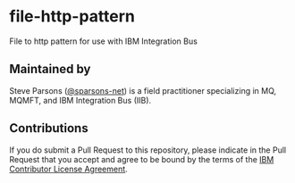 file-http-pattern
=================

File to http pattern for use with IBM Integration Bus

## Maintained by
Steve Parsons (<a href="https://github.com/sparsons-net" class="user-mention">@sparsons-net</a>) is a field practitioner specializing in MQ, MQMFT, and IBM Integration Bus (IIB).

## Contributions

If you do submit a Pull Request to this repository, please indicate in the Pull Request that you accept and agree to be bound by the terms of the [IBM Contributor License Agreement](CLA.md).
